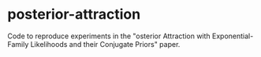 # posterior-attraction
Code to reproduce experiments in the "osterior Attraction with Exponential-Family Likelihoods and their Conjugate Priors" paper.
